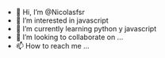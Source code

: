 - 👋 Hi, I’m @Nicolasfsr
- 👀 I’m interested in javascript
- 🌱 I’m currently learning python y javascript
- 💞️ I’m looking to collaborate on ...
- 📫 How to reach me ...

<!---
Nicolasfsr/Nicolasfsr is a ✨ special ✨ repository because its `README.md` (this file) appears on your GitHub profile.
You can click the Preview link to take a look at your changes.
--->
